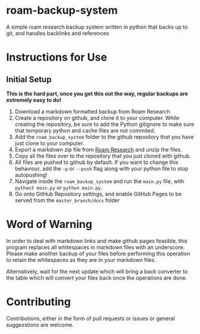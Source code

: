 # roam-backup-system
A simple roam research backup system written in python that backs up to git, and handles backlinks and references


# Instructions for Use
## Initial Setup
**This is the hard part, once you get this out the way, regular backups are extremely easy to do!**
1. Download a markdown formatted backup from Roam Research
2. Create a repository on github, and clone it to your computer. While creating the repository, be sure to add the Python gitignore to make sure that temporary python and cache files are not commited. 
3. Add the `roam_backup_system` folder to the github repository that you have just clone to your computer. 
4. Export a markdown zip file from [Roam Research](https://roamresearch.com) and unzip the files. 
5. Copy all the files over to the repository that you just cloned with github. 
6. All files are pushed to github by default. If you want to change this behaviour, add the `-p` or `--push` flag along with your python file to stop autopushing!
7. Navigate inside the ```roam_backup_system``` and run the ```main.py``` file, with `python3 main.py` or `python main.py`.
8. Go onto GitHub Repository settings, and enable GitHub Pages to be served from the `master_branch/docs` folder


# Word of Warning

In order to deal with markdown links and make github pages feasible, this program replaces all whitespaces in markdown files with an underscore. Please make another backup of your files before performing this operation to retain the whitespaces as they are in your markdown files. 

Alternatively, wait for the next update which will bring a back converter to the table which will convert your files back once the operations are done.



# Contributing

Contributions, either in the form of pull requests or issues or general suggesstions are welcome. 
